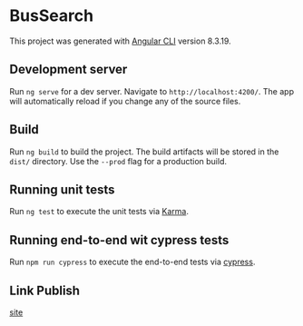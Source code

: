 # BusSearch

This project was generated with [Angular CLI](https://github.com/angular/angular-cli) version 8.3.19.


## Development server

Run `ng serve` for a dev server. Navigate to `http://localhost:4200/`. The app will automatically reload if you change any of the source files.

## Build

Run `ng build` to build the project. The build artifacts will be stored in the `dist/` directory. Use the `--prod` flag for a production build.

## Running unit tests

Run `ng test` to execute the unit tests via [Karma](https://karma-runner.github.io).

## Running end-to-end wit cypress tests

Run `npm run cypress` to execute the end-to-end tests via [cypress](https://example.cypress.io/).

## Link Publish

[site](https://objective-bose-029b07.netlify.com/)